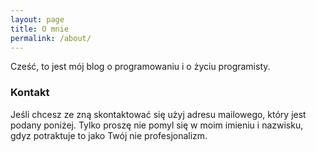 ```yaml
---
layout: page
title: O mnie
permalink: /about/
---
```


Cześć, to jest mój blog o programowaniu i o życiu programisty.

### Kontakt

Jeśli chcesz ze zną skontaktować się użyj adresu mailowego, który jest podany poniżej. Tylko proszę nie pomyl się w moim imieniu i nazwisku, gdyz potraktuje to jako Twój nie profesjonalizm.